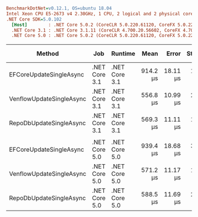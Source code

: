 ``` ini

BenchmarkDotNet=v0.12.1, OS=ubuntu 18.04
Intel Xeon CPU E5-2673 v4 2.30GHz, 1 CPU, 2 logical and 2 physical cores
.NET Core SDK=5.0.102
  [Host]        : .NET Core 5.0.2 (CoreCLR 5.0.220.61120, CoreFX 5.0.220.61120), X64 RyuJIT
  .NET Core 3.1 : .NET Core 3.1.11 (CoreCLR 4.700.20.56602, CoreFX 4.700.20.56604), X64 RyuJIT
  .NET Core 5.0 : .NET Core 5.0.2 (CoreCLR 5.0.220.61120, CoreFX 5.0.220.61120), X64 RyuJIT


```
|                   Method |           Job |       Runtime |     Mean |    Error |   StdDev | Ratio | RatioSD | Gen 0 | Gen 1 | Gen 2 | Allocated |
|------------------------- |-------------- |-------------- |---------:|---------:|---------:|------:|--------:|------:|------:|------:|----------:|
|  EFCoreUpdateSingleAsync | .NET Core 3.1 | .NET Core 3.1 | 914.2 μs | 18.11 μs | 18.60 μs |  1.00 |    0.00 |     - |     - |     - |  16.17 KB |
| VenflowUpdateSingleAsync | .NET Core 3.1 | .NET Core 3.1 | 556.8 μs | 10.99 μs | 21.18 μs |  0.61 |    0.03 |     - |     - |     - |   4.07 KB |
|  RepoDbUpdateSingleAsync | .NET Core 3.1 | .NET Core 3.1 | 569.3 μs | 11.11 μs | 16.63 μs |  0.62 |    0.03 |     - |     - |     - |   7.01 KB |
|                          |               |               |          |          |          |       |         |       |       |       |           |
|  EFCoreUpdateSingleAsync | .NET Core 5.0 | .NET Core 5.0 | 939.4 μs | 18.68 μs | 34.16 μs |  1.00 |    0.00 |     - |     - |     - |  15.35 KB |
| VenflowUpdateSingleAsync | .NET Core 5.0 | .NET Core 5.0 | 571.2 μs | 11.17 μs | 19.86 μs |  0.61 |    0.03 |     - |     - |     - |   4.06 KB |
|  RepoDbUpdateSingleAsync | .NET Core 5.0 | .NET Core 5.0 | 588.5 μs | 11.69 μs | 24.92 μs |  0.63 |    0.04 |     - |     - |     - |   6.48 KB |
